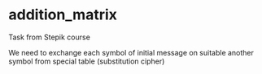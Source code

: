 # addition_matrix
Task from Stepik course

We need to exchange each symbol of initial message on suitable another symbol from special table (substitution cipher) 
